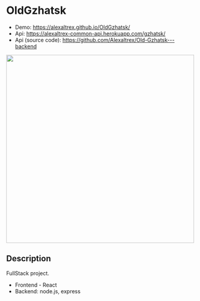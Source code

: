 # OldGzhatsk
* Demo: https://alexaltrex.github.io/OldGzhatsk/
* Api: https://alexaltrex-common-api.herokuapp.com/gzhatsk/
* Api (source code): https://github.com/Alexaltrex/Old-Gzhatsk---backend

<img src="https://user-images.githubusercontent.com/56224288/187073749-615feb8b-7fcf-4e84-a035-fd94e1e44506.jpg" width="500" >

## Description
FullStack project. 
* Frontend - React
* Backend: node.js, express

